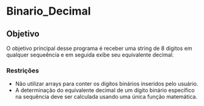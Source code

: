 # Binario_Decimal

## Objetivo
O objetivo principal desse programa é receber uma string de 8 dígitos em qualquer sequeência e em seguida exibe seu equivalente decimal.

### Restrições
* Não utilizar arrays para conter os dígitos binários inseridos pelo usuário.
* A determinação do equivalente decimal de um dígito binário específico na sequência deve ser calculada usando uma única função matemática.